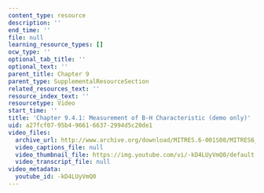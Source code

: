 ```yaml
---
content_type: resource
description: ''
end_time: ''
file: null
learning_resource_types: []
ocw_type: ''
optional_tab_title: ''
optional_text: ''
parent_title: Chapter 9
parent_type: SupplementalResourceSection
related_resources_text: ''
resource_index_text: ''
resourcetype: Video
start_time: ''
title: 'Chapter 9.4.1: Measurement of B-H Characteristic (demo only)'
uid: a27fcf07-95b4-9661-6637-2994d5c20de1
video_files:
  archive_url: http://www.archive.org/download/MITRES.6-001S08/MITRES6_001S08_9-4-1_demo_220k.mp4
  video_captions_file: null
  video_thumbnail_file: https://img.youtube.com/vi/-kD4LUyVmQ0/default.jpg
  video_transcript_file: null
video_metadata:
  youtube_id: -kD4LUyVmQ0
---
```

